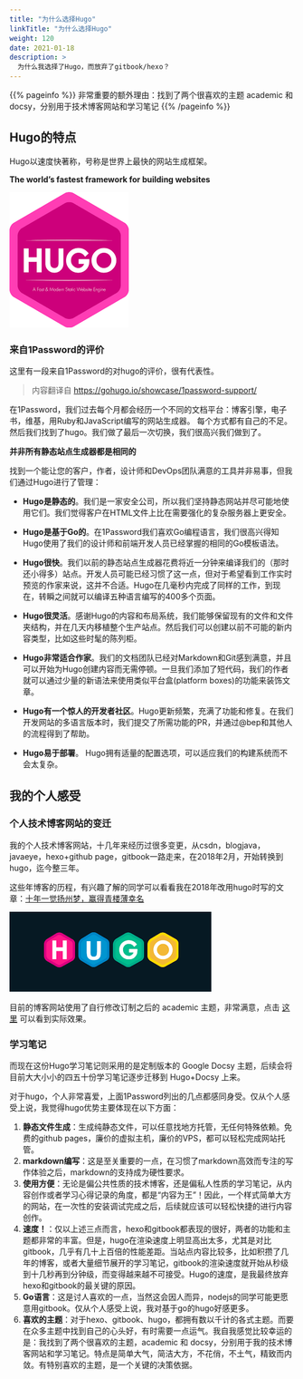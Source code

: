 ```yaml
---
title: "为什么选择Hugo"
linkTitle: "为什么选择Hugo"
weight: 120
date: 2021-01-18
description: >
  为什么我选择了Hugo，而放弃了gitbook/hexo？
---
```


{{% pageinfo %}}
非常重要的额外理由：找到了两个很喜欢的主题 academic 和 docsy，分别用于技术博客网站和学习笔记
{{% /pageinfo %}}


## Hugo的特点

Hugo以速度快著称，号称是世界上最快的网站生成框架。

**The world’s fastest framework for building websites**

![](images/hugo-icon-big.png)

### 来自1Password的评价

这里有一段来自1Password的对hugo的评价，很有代表性。

> 内容翻译自  https://gohugo.io/showcase/1password-support/

在1Password，我们过去每个月都会经历一个不同的文档平台：博客引擎，电子书，维基，用Ruby和JavaScript编写的网站生成器。 每个方式都有自己的不足。然后我们找到了hugo。我们做了最后一次切换，我们很高兴我们做到了。

**并非所有静态站点生成器都是相同的**

找到一个能让您的客户，作者，设计师和DevOps团队满意的工具并非易事，但我们通过Hugo进行了管理：

- **Hugo是静态的**。我们是一家安全公司，所以我们坚持静态网站并尽可能地使用它们。我们觉得客户在HTML文件上比在需要强化的复杂服务器上更安全。

- **Hugo是基于Go的**。在1Password我们喜欢Go编程语言，我们很高兴得知Hugo使用了我们的设计师和前端开发人员已经掌握的相同的Go模板语法。

- **Hugo很快**。我们以前的静态站点生成器花费将近一分钟来编译我们的（那时还小得多）站点。开发人员可能已经习惯了这一点，但对于希望看到工作实时预览的作家来说，这并不合适。Hugo在几毫秒内完成了同样的工作，到现在，转瞬之间就可以编译五种语言编写的400多个页面。

- **Hugo很灵活**。感谢Hugo的内容和布局系统，我们能够保留现有的文件和文件夹结构，并在几天内移植整个生产站点。然后我们可以创建以前不可能的新内容类型，比如这些时髦的陈列柜。

- **Hugo非常适合作家**。我们的文档团队已经对Markdown和Git感到满意，并且可以开始为Hugo创建内容而无需停顿。一旦我们添加了短代码，我们的作者就可以通过少量的新语法来使用类似平台盒(platform boxes)的功能来装饰文章。

- **Hugo有一个惊人的开发者社区**。Hugo更新频繁，充满了功能和修复。在我们开发网站的多语言版本时，我们提交了所需功能的PR，并通过@bep和其他人的流程得到了帮助。

- **Hugo易于部署**。 Hugo拥有适量的配置选项，可以适应我们的构建系统而不会太复杂。

## 我的个人感受

### 个人技术博客网站的变迁

我的个人技术博客网站，十几年来经历过很多变更，从csdn，blogjava，javaeye，hexo+github page，gitbook一路走来，在2018年2月，开始转换到hugo，迄今整三年。

这些年博客的历程，有兴趣了解的同学可以看看我在2018年改用hugo时写的文章：[十年一觉扬州梦，赢得青楼薄幸名](https://skyao.net/post/201802-getting-started/)

![](images/hugo-logo-black.png)

目前的博客网站使用了自行修改订制之后的 academic 主题，非常满意，点击 [这里](https://skyao.net) 可以看到实际效果。

### 学习笔记

而现在这份Hugo学习笔记则采用的是定制版本的 Google Docsy 主题，后续会将目前大大小小的四五十份学习笔记逐步迁移到 Hugo+Docsy 上来。

对于hugo，个人非常喜爱，上面1Password列出的几点都感同身受。仅从个人感受上说，我觉得hugo优势主要体现在以下方面：

1. **静态文件生成**：生成纯静态文件，可以任意找地方托管，无任何特殊依赖。免费的github pages，廉价的虚拟主机，廉价的VPS，都可以轻松完成网站托管。
2. **markdown编写**：这是至关重要的一点，在习惯了markdown高效而专注的写作体验之后，markdown的支持成为硬性要求。
3. **使用方便**：无论是偏公共性质的技术博客，还是偏私人性质的学习笔记，从内容创作或者学习心得记录的角度，都是“内容为王”！因此，一个样式简单大方的网站，在一次性的安装调试完成之后，后续就应该可以轻松快捷的进行内容创作。
4. **速度！**：仅以上述三点而言，hexo和gitbook都表现的很好，两者的功能和主题都非常的丰富。但是，hugo在渲染速度上明显高出太多，尤其是对比gitbook，几乎有几十上百倍的性能差距。当站点内容比较多，比如积攒了几年的博客，或者大量细节展开的学习笔记，gitbook的渲染速度就开始从秒级到十几秒再到分钟级，而变得越来越不可接受。Hugo的速度，是我最终放弃hexo和gitbook的最关键的原因。
5. **Go语言**：这是讨人喜欢的一点，当然这会因人而异，nodejs的同学可能更愿意用gitbook。仅从个人感受上说，我对基于go的hugo好感更多。
6. **喜欢的主题**：对于hexo、gitbook、hugo，都拥有数以千计的各式主题。而要在众多主题中找到自己的心头好，有时需要一点运气。我自我感觉比较幸运的是：我找到了两个很喜欢的主题，academic 和 docsy，分别用于我的技术博客网站和学习笔记。特点是简单大气，简洁大方，不花俏，不土气，精致而内敛。有特别喜欢的主题，是一个关键的决策依据。

